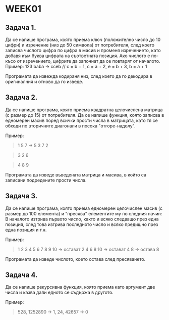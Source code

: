 # WEEK01

## Задача 1.
Да се напише програма, която приема ключ (положително число до 10 цифри) и
изречение (низ до 50 символа) от потребителя, след което записва числото цифра по цифра в масив и
променя изречението, като добавя към буква цифрата на съответната позиция.
Ако числото е по-късо от изречението, цифрите да започнат да се повтарят от началото.
Пример: 123 baba -> cceb  // c = b + 1, c = a + 2, e = b + 3, b = a + 1

Програмата да извежда кодираня низ, след което да го декодира в оригиналния и отново
да го изведе.

## Задача 2.
Да се напише програма, която приема квадратна целочислена матрица (с размер до 15) от потребителя. Да се напише функция, която записва в едномерен масив поред всички прости числа в матрицата, като тя се обходи по вторичните диагонали в посока "отгоре-надолу".

Пример:
> 1 5 7 -> 5 3 7 2

> 3 2 6

> 4 8 9

   Програмата да изведе въведената матрица и масива, в който са записани подредените прости числа.

## Задача 3.
Да се напише програма, която приема едномерен целочислен масив (с размер до 100 елемента) и "пресява" елементите му по следния начин: В началото изтрива първото число, както и всяко следващо през една позиция, след това изтрива последното число и всяко предишно през една позиция и т.н.

Пример:
>1 2 3 4 5 6 7 8 9 10 -> остават 2 4 6 8 10 -> остават 4 8 -> остава 8

Програмата да изведе числото, което остава след пресяването.

## Задача 4.
Да се напише рекурсивна функция, която приема като аргумент две числа и казва дали едното се съдържа в другото.

Пример:
>528, 1252890 -> 1, 24, 42657 -> 0
